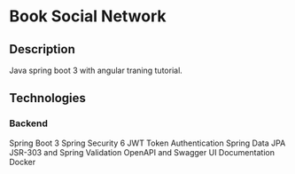 # Book Social Network

## Description
Java spring boot 3 with angular traning tutorial.

## Technologies
### Backend
Spring Boot 3
Spring Security 6
JWT Token Authentication
Spring Data JPA
JSR-303 and Spring Validation
OpenAPI and Swagger UI Documentation
Docker
